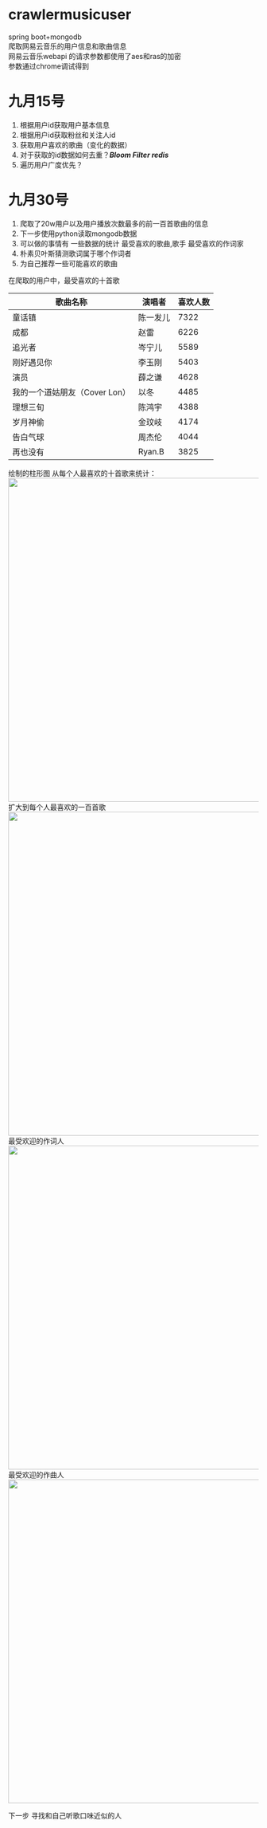 # crawlermusicuser

spring boot+mongodb  
爬取网易云音乐的用户信息和歌曲信息  
网易云音乐webapi 的请求参数都使用了aes和ras的加密  
参数通过chrome调试得到


# 九月15号
1. 根据用户id获取用户基本信息
2. 根据用户id获取粉丝和关注人id
3. 获取用户喜欢的歌曲（变化的数据）
4. 对于获取的id数据如何去重？_**Bloom Filter redis**_
5. 遍历用户广度优先？

# 九月30号
1. 爬取了20w用户以及用户播放次数最多的前一百首歌曲的信息
2. 下一步使用python读取mongodb数据
3. 可以做的事情有 一些数据的统计  最受喜欢的歌曲,歌手 最受喜欢的作词家 
4. 朴素贝叶斯猜测歌词属于哪个作词者
5. 为自己推荐一些可能喜欢的歌曲


在爬取的用户中，最受喜欢的十首歌

|歌曲名称 | 演唱者 | 喜欢人数| 
|--------|-------|------|
|童话镇|陈一发儿|7322|
|成都|赵雷|6226|
|追光者|岑宁儿|5589|
|刚好遇见你|李玉刚|5403|
|演员|薛之谦|4628|
|我的一个道姑朋友（Cover Lon）|	以冬|4485|
|理想三旬	|陈鸿宇|	4388|
|岁月神偷	|金玟岐|	4174|
|告白气球	|周杰伦|	4044|
|再也没有	|Ryan.B|3825|

绘制的柱形图
从每个人最喜欢的十首歌来统计：
<img src="https://user-images.githubusercontent.com/19379550/31659223-fca53eb2-b2f8-11e7-867f-4504094c1e31.png" align=center width="800px" height="650px"/>
扩大到每个人最喜欢的一百首歌
<img src="https://user-images.githubusercontent.com/19379550/31659260-2247c554-b2f9-11e7-9ce2-2c9d21120cd8.png" align=center width="800px" height="650px"/>
最受欢迎的作词人
<img src="https://user-images.githubusercontent.com/19379550/31659273-2c2e039e-b2f9-11e7-9d6f-7ef095f1522e.png" align=center width="800px" height="650px"/>
最受欢迎的作曲人
<img src="https://user-images.githubusercontent.com/19379550/31659282-3638f2d6-b2f9-11e7-9432-5f318e7ffbdc.png" align=center width="800px" height="650px"/>



下一步 寻找和自己听歌口味近似的人